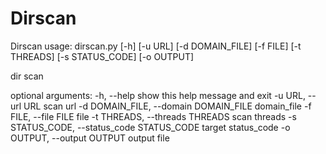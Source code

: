 # Dirscan
Dirscan
usage: dirscan.py [-h] [-u URL] [-d DOMAIN_FILE] [-f FILE] [-t THREADS]
                  [-s STATUS_CODE] [-o OUTPUT]

dir scan

optional arguments:
  -h, --help            show this help message and exit
  -u URL, --url URL     scan url
  -d DOMAIN_FILE, --domain DOMAIN_FILE
                        domain_file
  -f FILE, --file FILE  file
  -t THREADS, --threads THREADS
                        scan threads
  -s STATUS_CODE, --status_code STATUS_CODE
                        target status_code
  -o OUTPUT, --output OUTPUT
                        output file
